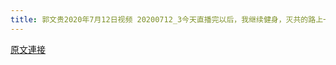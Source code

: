 ```yaml
---
title: 郭文贵2020年7月12日视频 20200712_3今天直播完以后，我继续健身，灭共的路上一定要强心健体永不放弃
---
```


[原文連接](https://gnews.org/ThreadView/53479435)


